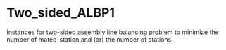 # Two_sided_ALBP1
Instances for two-sided assembly line balancing problem to minimize the number of mated-station and (or) the number of stations
